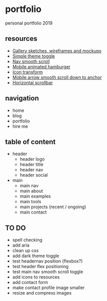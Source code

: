 # portfolio
personal portfolio 2019

## resources
- [Gallery sketches, wireframes and mockups](https://gallery.io/projects/MCHbtQVoQ2HCZdYrFhHI3s7x) 
- [Simple theme toggle](https://designshack.net/articles/css/lightsoff/)
- [Nav smooth scroll](https://codepen.io/LauraCFC/pen/JVRWNV)
- [Mobile animated hamburger](https://codepen.io/antonlydike/pen/PZPqPw) 
- [Icon transform](http://www.transformicons.com/)
- [Mobile arrow smooth scroll down to anchor](https://stackoverflow.com/questions/4198041/jquery-smooth-scroll-to-an-anchor)
- [Horizontal scrollbar](https://codeburst.io/how-to-create-horizontal-scrolling-containers-d8069651e9c6)

## navigation

- home
- blog  
- portfolio
- hire me

## table of content

- header
  * header logo
  * header title
  * header nav
  * header social
- main
  * main nav
  * main about
  * main examples
  * main tools
  * main projects (recent / ongoing)
  * main contact
  
## TO DO

- spell checking
- add aria
- clean up css
- add dark theme toggle
- test headernav position (flexbox?)
- test header flex positioning
- test main nav smooth scroll toggle
- add icons to resources
- add contact form
- make contact profile image smaller
- resize and compress images
